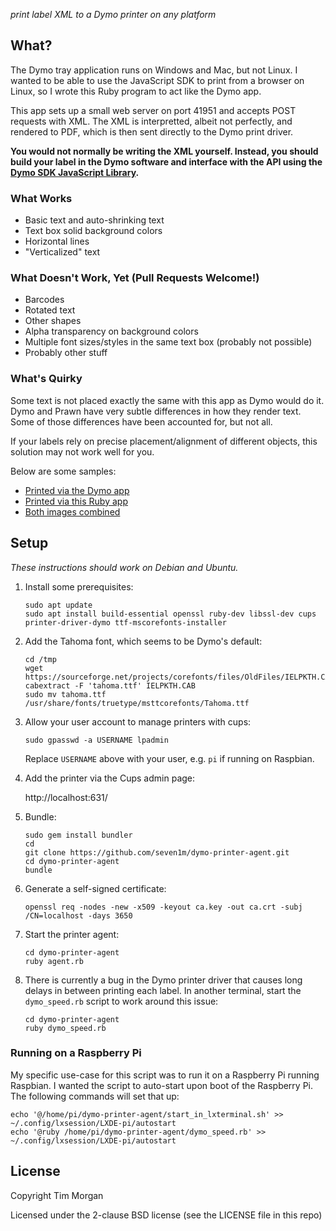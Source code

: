 _print label XML to a Dymo printer on any platform_

## What?

The Dymo tray application runs on Windows and Mac, but not Linux. I wanted to be able
to use the JavaScript SDK to print from a browser on Linux, so I wrote this Ruby program
to act like the Dymo app.

This app sets up a small web server on port 41951 and accepts POST requests with XML.
The XML is interpretted, albeit not perfectly, and rendered to PDF, which is then
sent directly to the Dymo print driver.

**You would not normally be writing the XML yourself. Instead, you should build your label
in the Dymo software and interface with the API using the
[Dymo SDK JavaScript Library](http://developers.dymo.com/2018/05/29/updated-js-sdk-and-dls/).**

### What Works

* Basic text and auto-shrinking text
* Text box solid background colors
* Horizontal lines
* "Verticalized" text

### What Doesn't Work, Yet (Pull Requests Welcome!)

* Barcodes
* Rotated text
* Other shapes
* Alpha transparency on background colors
* Multiple font sizes/styles in the same text box (probably not possible)
* Probably other stuff

### What's Quirky

Some text is not placed exactly the same with this app as Dymo would do it. Dymo and Prawn have very subtle
differences in how they render text. Some of those differences have been accounted for, but not all.

If your labels rely on precise placement/alignment of different objects, this solution may not work well for you.

Below are some samples:

* [Printed via the Dymo app](https://github.com/seven1m/dymo-printer-agent/blob/master/samples/dymo.png)
* [Printed via this Ruby app](https://github.com/seven1m/dymo-printer-agent/blob/master/samples/us.png)
* [Both images combined](https://github.com/seven1m/dymo-printer-agent/blob/master/samples/overlay.png)

## Setup

_These instructions should work on Debian and Ubuntu._

1.  Install some prerequisites:

    ```
    sudo apt update
    sudo apt install build-essential openssl ruby-dev libssl-dev cups printer-driver-dymo ttf-mscorefonts-installer
    ```

1.  Add the Tahoma font, which seems to be Dymo's default:

    ```
    cd /tmp
    wget https://sourceforge.net/projects/corefonts/files/OldFiles/IELPKTH.CAB
    cabextract -F 'tahoma.ttf' IELPKTH.CAB
    sudo mv tahoma.ttf /usr/share/fonts/truetype/msttcorefonts/Tahoma.ttf
    ```

1.  Allow your user account to manage printers with cups:

    ```
    sudo gpasswd -a USERNAME lpadmin
    ```

    Replace `USERNAME` above with your user, e.g. `pi` if running on Raspbian.

1.  Add the printer via the Cups admin page:

    http://localhost:631/

1.  Bundle:

    ```
    sudo gem install bundler
    cd
    git clone https://github.com/seven1m/dymo-printer-agent.git
    cd dymo-printer-agent
    bundle
    ```

1.  Generate a self-signed certificate:

    ```
    openssl req -nodes -new -x509 -keyout ca.key -out ca.crt -subj /CN=localhost -days 3650
    ```

1.  Start the printer agent:

    ```
    cd dymo-printer-agent
    ruby agent.rb
    ```

1.  There is currently a bug in the Dymo printer driver that causes long delays in between printing each label.
    In another terminal, start the `dymo_speed.rb` script to work around this issue:

    ```
    cd dymo-printer-agent
    ruby dymo_speed.rb
    ```

### Running on a Raspberry Pi

My specific use-case for this script was to run it on a Raspberry Pi running Raspbian. I wanted the script
to auto-start upon boot of the Raspberry Pi. The following commands will set that up:

```
echo '@/home/pi/dymo-printer-agent/start_in_lxterminal.sh' >> ~/.config/lxsession/LXDE-pi/autostart
echo '@ruby /home/pi/dymo-printer-agent/dymo_speed.rb' >> ~/.config/lxsession/LXDE-pi/autostart
```

## License

Copyright Tim Morgan

Licensed under the 2-clause BSD license (see the LICENSE file in this repo)
